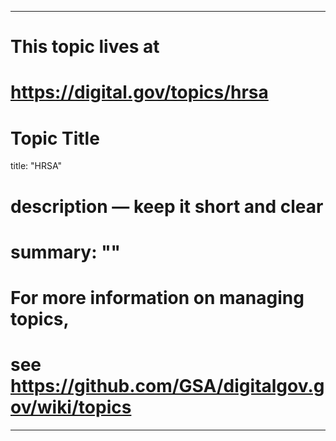 
---
# This topic lives at
# https://digital.gov/topics/hrsa

# Topic Title
title: "HRSA"

# description — keep it short and clear
# summary: ""


# For more information on managing topics,
# see https://github.com/GSA/digitalgov.gov/wiki/topics
---